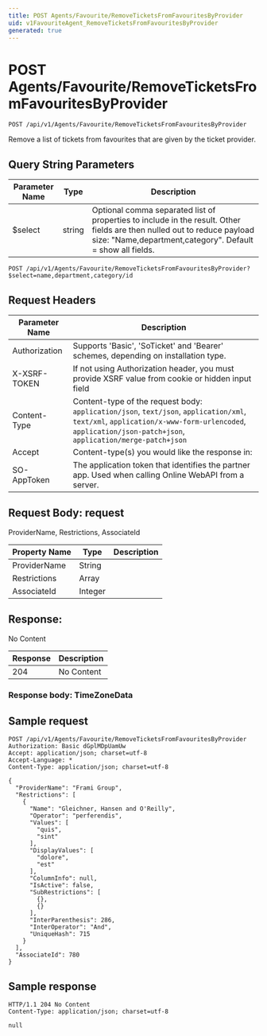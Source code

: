```yaml
---
title: POST Agents/Favourite/RemoveTicketsFromFavouritesByProvider
uid: v1FavouriteAgent_RemoveTicketsFromFavouritesByProvider
generated: true
---
```


# POST Agents/Favourite/RemoveTicketsFromFavouritesByProvider

```http
POST /api/v1/Agents/Favourite/RemoveTicketsFromFavouritesByProvider
```

Remove a list of tickets from favourites that are given by the ticket provider.







## Query String Parameters

| Parameter Name | Type |  Description |
|----------------|------|--------------|
| $select | string |  Optional comma separated list of properties to include in the result. Other fields are then nulled out to reduce payload size: "Name,department,category". Default = show all fields. |

```http
POST /api/v1/Agents/Favourite/RemoveTicketsFromFavouritesByProvider?$select=name,department,category/id
```


## Request Headers

| Parameter Name | Description |
|----------------|-------------|
| Authorization  | Supports 'Basic', 'SoTicket' and 'Bearer' schemes, depending on installation type. |
| X-XSRF-TOKEN   | If not using Authorization header, you must provide XSRF value from cookie or hidden input field |
| Content-Type | Content-type of the request body: `application/json`, `text/json`, `application/xml`, `text/xml`, `application/x-www-form-urlencoded`, `application/json-patch+json`, `application/merge-patch+json` |
| Accept         | Content-type(s) you would like the response in:  |
| SO-AppToken | The application token that identifies the partner app. Used when calling Online WebAPI from a server. |

## Request Body: request 

ProviderName, Restrictions, AssociateId 

| Property Name | Type |  Description |
|----------------|------|--------------|
| ProviderName | String |  |
| Restrictions | Array |  |
| AssociateId | Integer |  |

## Response:

No Content

| Response | Description |
|----------------|-------------|
| 204 | No Content |

### Response body: TimeZoneData


## Sample request

```http!
POST /api/v1/Agents/Favourite/RemoveTicketsFromFavouritesByProvider
Authorization: Basic dGplMDpUamUw
Accept: application/json; charset=utf-8
Accept-Language: *
Content-Type: application/json; charset=utf-8

{
  "ProviderName": "Frami Group",
  "Restrictions": [
    {
      "Name": "Gleichner, Hansen and O'Reilly",
      "Operator": "perferendis",
      "Values": [
        "quis",
        "sint"
      ],
      "DisplayValues": [
        "dolore",
        "est"
      ],
      "ColumnInfo": null,
      "IsActive": false,
      "SubRestrictions": [
        {},
        {}
      ],
      "InterParenthesis": 286,
      "InterOperator": "And",
      "UniqueHash": 715
    }
  ],
  "AssociateId": 780
}
```

## Sample response

```http_
HTTP/1.1 204 No Content
Content-Type: application/json; charset=utf-8

null
```